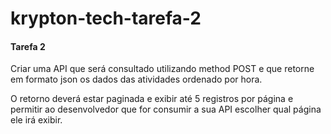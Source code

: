 # krypton-tech-tarefa-2

#### Tarefa 2
Criar uma API que será consultado utilizando method POST e que retorne em formato json os dados das atividades ordenado por hora.

O retorno deverá estar paginada e exibir até 5 registros por página e permitir ao desenvolvedor que for consumir a sua API escolher qual página ele irá exibir.
